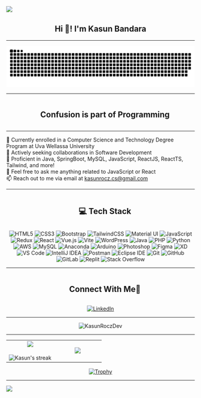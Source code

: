 <!-- Horizontal Divider (Gradient) -->
<img src="https://user-images.githubusercontent.com/73097560/115834477-dbab4500-a447-11eb-908a-139a6edaec5c.gif">

<!-- Title -->
<h2 align="center">Hi 👋! I'm Kasun Bandara</h2>

---

<!-- Snake Animation -->
<div align="center">
  <a href="https://github.com/psnwd">
    <img src="https://raw.githubusercontent.com/psnwd/psnwd/1ca53178f6deca37158f3b18b2288cb4cb4a82fa/grid-snake.svg" alt="snake" />
  </a>
</div>

---

<!-- Confusion Quote -->
<div id="user-content-toc">
  <ul align="center">
    <summary><h2 style="display: inline-block">Confusion is part of Programming</h2></summary>
  </ul>
</div>

---

<!-- About Me Section -->
<p align="left">
  🔭 Currently enrolled in a Computer Science and Technology Degree Program at Uva Wellassa University <br>
  🤝 Actively seeking collaborations in Software Development <br>
  🌱 Proficient in Java, SpringBoot, MySQL, JavaScript, ReactJS, ReactTS, Tailwind, and more! <br>
  💬 Feel free to ask me anything related to JavaScript or React <br>
  📫 Reach out to me via email at <a href="mailto:kasunrocz.cs@gmail.com">kasunrocz.cs@gmail.com</a>
</p>

---

<!-- Tech Stack Section -->
<div id="user-content-toc">
  <ul align="center">
    <summary><h2 style="display: inline-block">💻 Tech Stack</h2></summary>
  </ul>
</div>

<p align="center">
  <img src="https://skillicons.dev/icons?i=html" height="50" alt="HTML5" />
  <img src="https://skillicons.dev/icons?i=css" height="50" alt="CSS3" />
  <img src="https://skillicons.dev/icons?i=bootstrap" height="50" alt="Bootstrap" />
  <img src="https://skillicons.dev/icons?i=tailwind" height="50" alt="TailwindCSS" />
  <img src="https://skillicons.dev/icons?i=materialui" height="50" alt="Material UI" />
  <img src="https://cdn.jsdelivr.net/gh/devicons/devicon/icons/javascript/javascript-original.svg" height="50" alt="JavaScript" />
  <img src="https://skillicons.dev/icons?i=redux" height="50" alt="Redux" />
  <img src="https://skillicons.dev/icons?i=react" height="50" alt="React" />
  <img src="https://skillicons.dev/icons?i=vue" height="50" alt="Vue.js" />
  <img src="https://skillicons.dev/icons?i=vite" height="50" alt="Vite" />
  <img src="https://skillicons.dev/icons?i=wordpress" height="50" alt="WordPress" />
  <img src="https://skillicons.dev/icons?i=java" height="50" alt="Java" />
  <img src="https://skillicons.dev/icons?i=php" height="50" alt="PHP" />
  <img src="https://skillicons.dev/icons?i=py" height="50" alt="Python" />
  <img src="https://skillicons.dev/icons?i=aws" height="50" alt="AWS" />
  <img src="https://skillicons.dev/icons?i=mysql" height="50" alt="MySQL" />
  <img src="https://cdn.simpleicons.org/anaconda/44A833" height="50" alt="Anaconda" />
  <img src="https://skillicons.dev/icons?i=arduino" height="50" alt="Arduino" />
  <img src="https://skillicons.dev/icons?i=ps" height="50" alt="Photoshop" />
  <img src="https://skillicons.dev/icons?i=figma" height="50" alt="Figma" />
  <img src="https://skillicons.dev/icons?i=xd" height="50" alt="XD" />
  <img src="https://skillicons.dev/icons?i=vscode" height="50" alt="VS Code" />
  <img src="https://skillicons.dev/icons?i=idea" height="50" alt="IntelliJ IDEA" />
  <img src="https://skillicons.dev/icons?i=postman" height="50" alt="Postman" />
  <img src="https://skillicons.dev/icons?i=eclipse" height="50" alt="Eclipse IDE" />
  <img src="https://skillicons.dev/icons?i=git" height="50" alt="Git" />
  <img src="https://skillicons.dev/icons?i=github" height="50" alt="GitHub" />
  <img src="https://skillicons.dev/icons?i=gitlab" height="50" alt="GitLab" />
  <img src="https://skillicons.dev/icons?i=replit" height="50" alt="Replit" />
  <img src="https://skillicons.dev/icons?i=stackoverflow" height="50" alt="Stack Overflow" />
</p>

---

<!-- Connect With Me Section -->
<div id="user-content-toc">
  <ul align="center">
    <summary><h2 style="display: inline-block">Connect With Me🤝</h2></summary>
  </ul>
</div>

<p align="center">
  <a href="https://www.linkedin.com/in/KasunRoczDev/" target="_blank">
    <img src="https://raw.githubusercontent.com/maurodesouza/profile-readme-generator/master/src/assets/icons/social/linkedin/default.svg" width="47" height="35" alt="LinkedIn" />
  </a>
<!--   <a href="https://twitter.com/Sanidu_Udaw" target="_blank">
    <img src="https://raw.githubusercontent.com/maurodesouza/profile-readme-generator/master/src/assets/icons/social/twitter/default.svg" width="47" height="35" alt="Twitter" />
  </a> -->
</p>

---

<!-- Profile Views Counter -->
<p align="center"> 
  <img src="https://komarev.com/ghpvc/?username=KasunRoczDev&label=Profile%20views&color=0e75b6&style=flat" alt="KasunRoczDev" /> 
</p>

---

<!-- GitHub Stats & Trophy -->
<p align="center">
  <table align="center">
    <tr>
      <td width="50%" align="center">
        <img src="https://github-readme-stats.vercel.app/api?username=KasunRoczDev&theme=algolia&show_icons=true&count_private=true&rank_icon=github" />
        <br><br>
        <img title="🔥 Get streak stats for your profile at git.io/streak-stats" alt="Kasun's streak" src="https://github-readme-streak-stats.herokuapp.com/?user=KasunRoczDev&theme=algolia&hide_border=false" />
      </td>
      <td width="50%" align="center">
        <img src="https://github-readme-stats.vercel.app/api/top-langs/?username=KasunRoczDev&layout=donut-vertical&theme=algolia&hide_border=false&langs_count=10" />
      </td>
    </tr>
  </table>

  <div align="center">
    <a href="https://github.com/ryo-ma/github-profile-trophy" title="Go to Source">
      <img align="center" width="84%" src="https://github-profile-trophy.vercel.app/?username=KasunRoczDev&theme=radical&row=1&column=7&margin-h=15&margin-w=5&no-bg=true" alt="Trophy" />
    </a>
  </div>
</p>

---

<!-- Horizontal Divider (Gradient) -->
<img src="https://user-images.githubusercontent.com/73097560/115834477-dbab4500-a447-11eb-908a-139a6edaec5c.gif">
